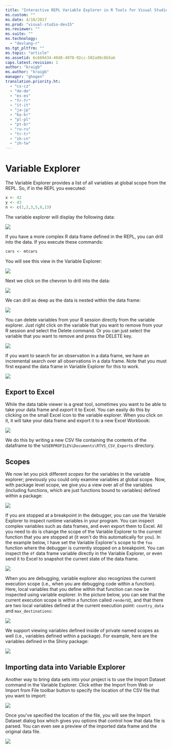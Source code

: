 ```yaml
---
title: "Interactive REPL Variable Explorer in R Tools for Visual Studio | Microsoft Docs"
ms.custom: ""
ms.date: 4/10/2017
ms.prod: "visual-studio-dev15"
ms.reviewer: ""
ms.suite: ""
ms.technology:
  - "devlang-r"
ms.tgt_pltfrm: ""
ms.topic: "article"
ms.assetid: 6c669434-40d8-4970-92cc-502a98c8b5ab
caps.latest.revision: 1
author: "kraigb"
ms.author: "kraigb"
manager: "ghogen"
translation.priority.ht:
  - "cs-cz"
  - "de-de"
  - "es-es"
  - "fr-fr"
  - "it-it"
  - "ja-jp"
  - "ko-kr"
  - "pl-pl"
  - "pt-br"
  - "ru-ru"
  - "tr-tr"
  - "zh-cn"
  - "zh-tw"
---
```



# Variable Explorer

The Variable Explorer provides a list of all variables at global scope from the REPL. So, if in the REPL you executed: 

```R
x <- 42
y <- 43
n <- c(1,2,3,5,8,13)
```
 
The variable explorer will display the following data:

![](media/repl-variable-explorer-example-result.png)

If you have a more complex R data frame defined in the REPL, you can drill into the data. If you execute these commands:
 
```R
cars <- mtcars
```

You will see this view in the Variable Explorer:

![](media/repl-variable-explorer-cmds-example-results.png)
 
Next we click on the chevron to drill into the data:

![](media/repl-variable-explorer-cmds-example-drill-down.png)

We can drill as deep as the data is nested within the data frame:
 
![](media/repl-variable-explorer-cmds-example-drill-down2.png)

You can delete variables from your R session directly from the variable explorer. Just right click on the variable that you want to remove from your R session and select the Delete command. Or you can just select the variable that you want to remove and press the DELETE key.

![](media/repl-variable-explorer-delete-variables.png)

If you want to search for an observation in a data frame, we have an incremental search over all observations in a data frame. Note that you must first expand the data frame in Variable Explorer for this to work. 

![](media/repl-variable-explorer-incremental-search.png)

## Export to Excel

While the data table viewer is a great tool, sometimes you want to be able to take your data frame and *export* it to Excel. You can easily do this by clicking on the small Excel icon to the variable explorer. When you click on it, it will take your data frame and export it to a new Excel Workbook:

![](media/repl-variable-explorer-excel-view.png)

We do this by writing a new CSV file containing the contents of the dataframe to the `%USERPROFILE%\Documents\RTVS_CSV_Exports` directory.

## Scopes 

We now let you pick different *scopes* for the variables in the variable explorer; previously you could only examine variables at global scope. Now, with package level scope, we give you a view over all of the variables (including functions, which are just functions bound to variables) defined within a package:

![](media/repl-variable-explorer-package-scopes.png)

If you are stopped at a breakpoint in the debugger, you can use the Variable Explorer to inspect runtime variables in your program. You can inspect complex variables such as data frames, and even export them to Excel. All you need to do is change the scope of the Variable Explorer to the current function that you are stopped at (it won't do this automatically for you). In the example below, I have set the Variable Explorer's scope to the `foo` function where the debugger is currently stopped on a breakpoint. You can inspect the `df` data frame
variable directly in the Variable Explorer, or even send it to Excel to snapshot the current state of the data frame.

![](media/repl-variable-explorer-as-locals-window.png)

When you are debugging, variable explorer also recognizes the current execution scope (i.e., when you are debugging code within a function). Here, local variables that you define within that function can now be inspected using variable explorer. In the picture below, you can see that the current execution scope is within a function called `renderUI`, and that there are two local variables defined at the current execution point: `country_data` and `max_destinations`:

![](media/repl-variable-explorer-view-locals.png)

We support viewing variables defined inside of private named scopes as well (i.e., variables defined within a package). For example, here are the variables defined in the Shiny package:

![](media/repl-variable-explorer-package-scopes.png)

## Importing data into Variable Explorer

Another way to bring data sets into your project is to use the Import Dataset command in the Variable Explorer. Click either the Import from Web or Import from File toolbar button to specify the location of the CSV file that you want to import:

![](media/repl-variable-explorer-toolbar.png)

Once you've specified the location of the file, you will see the Import Dataset dialog box which gives you options that control how that data file is parsed. You can even see a preview of the imported data frame and the original data file.

![](media/repl-variable-explorer-import-dataset-dialog.png)

